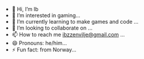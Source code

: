 - 👋 Hi, I’m Ib
- 👀 I’m interested in gaming...
- 🌱 I’m currently learning to make games and code ...
- 💞️ I’m looking to collaborate on  ...
- 📫 How to reach me ibzzenvilje@gmail.com ...
- 😄 Pronouns: he/him...
- ⚡ Fun fact: from Norway...


<!---
IbzZen08/IbzZen08 is a ✨ special ✨ repository because its `README.md` (this file) appears on your GitHub profile.
You can click the Preview link to take a look at your changes.
--->
